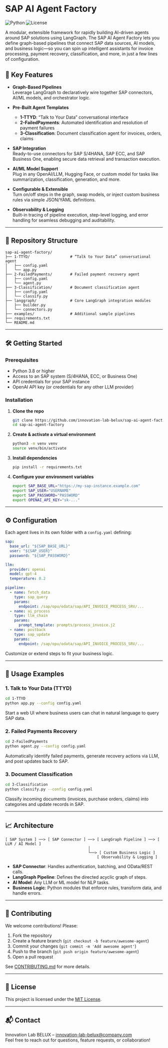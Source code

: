 # SAP AI Agent Factory

![Python](https://img.shields.io/badge/python-3.8%2B-blue) ![License](https://img.shields.io/badge/license-MIT-green)

A modular, extensible framework for rapidly building AI-driven agents around SAP solutions using LangGraph. The SAP AI Agent Factory lets you define graph-based pipelines that connect SAP data sources, AI models, and business logic—so you can spin up intelligent assistants for invoice processing, payment recovery, classification, and more, in just a few lines of configuration.

## 🚀 Key Features

- **Graph-Based Pipelines**  
  Leverage LangGraph to declaratively wire together SAP connectors, AI/ML models, and orchestrator logic.

- **Pre-Built Agent Templates**  
  - **1-TTYD**: “Talk to Your Data” conversational interface  
  - **2-FailedPayments**: Automated identification and resolution of payment failures  
  - **3-Classification**: Document classification agent for invoices, orders, claims

- **SAP Integration**  
  Ready-to-use connectors for SAP S/4HANA, SAP ECC, and SAP Business One, enabling secure data retrieval and transaction execution.

- **AI/ML Model Support**  
  Plug in any OpenAI/LLM, Hugging Face, or custom model for tasks like summarization, classification, generation, and more.

- **Configurable & Extensible**  
  Turn on/off steps in the graph, swap models, or inject custom business rules via simple JSON/YAML definitions.

- **Observability & Logging**  
  Built-in tracing of pipeline execution, step-level logging, and error handling for seamless debugging and auditability.

---

## 📂 Repository Structure

```text
sap-ai-agent-factory/
├── 1-TTYD/                  # “Talk to Your Data” conversational agent
│   ├── config.yaml
│   └── app.py
├── 2-FailedPayments/        # Failed payment recovery agent
│   ├── config.yaml
│   └── agent.py
├── 3-Classification/        # Document classification agent
│   ├── config.yaml
│   └── classify.py
├── langgraph/               # Core LangGraph integration modules
│   ├── builder.py
│   └── connectors.py
├── examples/                # Additional sample pipelines
├── requirements.txt
└── README.md
```

---

## 🛠️ Getting Started

### Prerequisites

- Python 3.8 or higher  
- Access to an SAP system (S/4HANA, ECC, or Business One)  
- API credentials for your SAP instance  
- OpenAI API key (or credentials for any other LLM provider)

### Installation

1. **Clone the repo**  
   ```bash
   git clone https://github.com/innovation-lab-belux/sap-ai-agent-factory.git
   cd sap-ai-agent-factory
   ```

2. **Create & activate a virtual environment**  
   ```bash
   python3 -m venv venv
   source venv/bin/activate
   ```

3. **Install dependencies**  
   ```bash
   pip install -r requirements.txt
   ```

4. **Configure your environment variables**  
   ```bash
   export SAP_BASE_URL="https://my-sap-instance.example.com"
   export SAP_USER="USERNAME"
   export SAP_PASSWORD="PASSWORD"
   export OPENAI_API_KEY="sk-..."
   ```

---

## ⚙️ Configuration

Each agent lives in its own folder with a `config.yaml` defining:

```yaml
sap:
  base_url: "${SAP_BASE_URL}"
  user: "${SAP_USER}"
  password: "${SAP_PASSWORD}"

llm:
  provider: openai
  model: gpt-4
  temperature: 0.2

pipeline:
  - name: fetch_data
    type: sap_query
    params:
      endpoint: /sap/opu/odata/sap/API_INVOICE_PROCESS_SRV/...
  - name: ai_process
    type: llm_chain
    params:
      prompt_template: prompts/process_invoice.j2
  - name: postback
    type: sap_update
    params:
      endpoint: /sap/opu/odata/sap/API_INVOICE_PROCESS_SRV/...
```

Customize or extend steps to fit your business logic.

---

## 🚩 Usage Examples

### 1. Talk to Your Data (TTYD)

```bash
cd 1-TTYD
python app.py --config config.yaml
```

Start a web UI where business users can chat in natural language to query SAP data.

### 2. Failed Payments Recovery

```bash
cd 2-FailedPayments
python agent.py --config config.yaml
```

Automatically identify failed payments, generate recovery actions via LLM, and post updates back to SAP.

### 3. Document Classification

```bash
cd 3-Classification
python classify.py --config config.yaml
```

Classify incoming documents (invoices, purchase orders, claims) into categories and update records in SAP.

---

## 📈 Architecture

```text
[ SAP System ] ──> [ SAP Connector ] ──> [ LangGraph Pipeline ] ──> [ LLM / AI Model ]
                                     │
                                     └──> [ Custom Business Logic ]
                                         [ Observability & Logging ]
```

- **SAP Connector**: Handles authentication, batching, and OData/REST calls.  
- **LangGraph Pipeline**: Defines the directed acyclic graph of steps.  
- **AI Model**: Any LLM or ML model for NLP tasks.  
- **Business Logic**: Python modules that enforce rules, transform data, and handle errors.

---

## 🤝 Contributing

We welcome contributions! Please:

1. Fork the repository  
2. Create a feature branch (`git checkout -b feature/awesome-agent`)  
3. Commit your changes (`git commit -m 'Add awesome agent'`)  
4. Push to the branch (`git push origin feature/awesome-agent`)  
5. Open a pull request

See [CONTRIBUTING.md](CONTRIBUTING.md) for more details.

---

## 📜 License

This project is licensed under the [MIT License](LICENSE).

---

## 📬 Contact

Innovation Lab BELUX – [innovation-lab-belux@company.com](mailto:innovation-lab-belux@company.com)  
Feel free to reach out for questions, feature requests, or collaboration!
